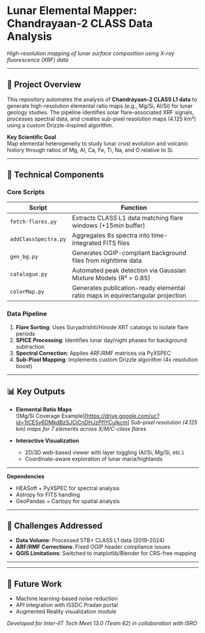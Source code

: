 # Lunar Elemental Mapper: Chandrayaan-2 CLASS Data Analysis  
*High-resolution mapping of lunar surface composition using X-ray fluorescence (XRF) data*

---

## 🚀 Project Overview  
This repository automates the analysis of **Chandrayaan-2 CLASS L1 data** to generate high-resolution elemental ratio maps (e.g., Mg/Si, Al/Si) for lunar geology studies. The pipeline identifies solar flare-associated XRF signals, processes spectral data, and creates sub-pixel resolution maps (4.125 km²) using a custom Drizzle-inspired algorithm.

**Key Scientific Goal**  
Map elemental heterogeneity to study lunar crust evolution and volcanic history through ratios of Mg, Al, Ca, Fe, Ti, Na, and O relative to Si.

---

## 🔧 Technical Components  
### Core Scripts  
| Script | Function |  
|--------|----------|  
| `fetch-flares.py` | Extracts CLASS L1 data matching flare windows (+15min buffer) |  
| `addClassSpectra.py` | Aggregates 8s spectra into time-integrated FITS files |  
| `gen_bg.py` | Generates OGIP-compliant background files from nighttime data |  
| `catalogue.py` | Automated peak detection via Gaussian Mixture Models (R² > 0.85) |  
| `colorMap.py` | Generates publication-ready elemental ratio maps in equirectangular projection |  

### Data Pipeline  
1. **Flare Sorting**: Uses Suryadrishti/Hinode XRT catalogs to isolate flare periods  
2. **SPICE Processing**: Identifies lunar day/night phases for background subtraction  
3. **Spectral Correction**: Applies ARF/RMF matrices via PyXSPEC  
4. **Sub-Pixel Mapping**: Implements custom Drizzle algorithm (4x resolution boost)  

---

## 📊 Key Outputs  
- **Elemental Ratio Maps**  
  ![Mg/Si Coverage Example][https://drive.google.com/uc?id=1tCE5y6DMkdBzSJCiCnDHJzPflYCuIkcm]
  *Sub-pixel resolution (4.125 km) maps for 7 elements across X/M/C-class flares*

- **Interactive Visualization**  
  - 2D/3D web-based viewer with layer toggling (Al/Si, Mg/Si, etc.)  
  - Coordinate-aware exploration of lunar maria/highlands  

---


**Dependencies**  
- HEASoft + PyXSPEC for spectral analysis  
- Astropy for FITS handling  
- GeoPandas + Cartopy for spatial analysis  

---

## 🧩 Challenges Addressed  
- **Data Volume**: Processed 5TB+ CLASS L1 data (2019-2024)  
- **ARF/RMF Corrections**: Fixed OGIP header compliance issues  
- **QGIS Limitations**: Switched to matplotlib/Blender for CRS-free mapping  

---


---

## 🔮 Future Work  
- Machine learning-based noise reduction  
- API integration with ISSDC Pradan portal  
- Augmented Reality visualization module  

*Developed for Inter-IIT Tech Meet 13.0 (Team 62) in collaboration with ISRO*

